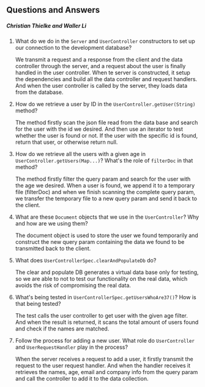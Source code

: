 ## Questions and Answers
##### Christian Thielke and Waller Li

1. What do we do in the `Server` and `UserController` constructors
to set up our connection to the development database?

      We transmit a request and a response from the client and the data controller through the server, and a request about the user is finally handled in the user controller. When te server is constructed, it setup the dependencies and build all the data controller and request handlers. And when the user controller is called by the server, they loads data from the database.

1. How do we retrieve a user by ID in the `UserController.getUser(String)` method?

    The method firstly scan the json file read from the data base and search for the user with the id we desired. And then use an iterator to test whether the user is found or not. If the user with the specific id is found, return that user, or otherwise return null.

1. How do we retrieve all the users with a given age 
in `UserController.getUsers(Map...)`? What's the role of `filterDoc` in that
method?

    The method firstly filter the query param and search for the user with the age we desired. When a user is found, we append it to a temporary file (filterDoc) and when we finish scanning the complete query param, we transfer the temporary file to a new query param and send it back to the client.

1. What are these `Document` objects that we use in the `UserController`? 
Why and how are we using them?

    The document object is used to store the user we found temporarily and construct the new query param containing the data we found to be transmitted back to the client.

1. What does `UserControllerSpec.clearAndPopulateDb` do?

    The clear and populate DB generates a virtual data base only for testing, so we are able to not to test our functionality on the real data, which avoids the risk of compromising the real data.

1. What's being tested in `UserControllerSpec.getUsersWhoAre37()`?
How is that being tested?

    The test calls the user controller to get user with the given age filter. And when the result is returned, it scans the total amount of users found and check if the names are matched.

1. Follow the process for adding a new user. What role do `UserController` and 
`UserRequestHandler` play in the process?

    When the server receives a request to add a user, it firstly transmit the request to the user request handler. And when the handler receives it retrieves the names, age, email and company info from the query param and call the controller to add it to the data collection.